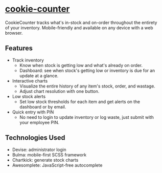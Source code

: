 # [cookie-counter](https://powerful-castle-48169.herokuapp.com)

CookieCounter tracks what's in-stock and on-order throughout the entirety of your inventory. Mobile-friendly and available on any device with a web browser.

## Features

- Track inventory
  - Know when stock is getting low and what's already on order.
  - Dashboard: see when stock's getting low or inventory is due for an update at a glance.
- Interactive charts
  - Visualize the entire history of any item's stock, order, and wastage.
  - Adjust chart resolution with one button.
- Low stock alerts
  - Set low stock thresholds for each item and get alerts on the dashboard or by email.
- Quick entry with PIN
  - No need to login to update inventory or log waste, just submit with your employee PIN.

## Technologies Used

- Devise: administrator login
- Bulma: mobile-first SCSS framework
- Chartkick: generate stock charts
- Awesomplete: JavaScript-free autocomplete
